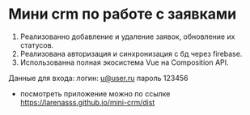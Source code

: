 # Мини crm по работе с заявками

1. Реализованно добавление и удаление заявок, обновление их статусов.
2. Реализована авторизация и синхронизация с бд через firebase.
3. Использованна полная экосистема Vue на Composition API.

Данные для входа:
логин: u@user.ru
пароль 123456

- посмотреть приложение можно по ссылке https://larenasss.github.io/mini-crm/dist
